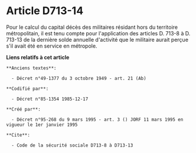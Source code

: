 # Article D713-14

Pour le calcul du capital décès des militaires résidant hors du territoire métropolitain, il est tenu compte pour
l'application des articles D. 713-8 à D. 713-13 de la dernière solde annuelle d'activité que le militaire aurait perçue s'il
avait été en service en métropole.

**Liens relatifs à cet article**

	**Anciens textes**:

	  - Décret n°49-1377 du 3 octobre 1949 - art. 21 (Ab)

	**Codifié par**:

	  - Décret n°85-1354 1985-12-17

	**Créé par**:

	  - Décret n°95-268 du 9 mars 1995 - art. 3 () JORF 11 mars 1995 en vigueur le 1er janvier 1995

	**Cite**:

	  - Code de la sécurité sociale D713-8 à D713-13
